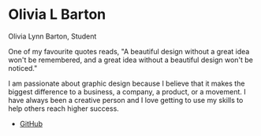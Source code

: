 # Olivia L Barton



Olivia Lynn Barton, Student

One of my favourite quotes reads, "A beautiful design without a great idea won't be remembered, and a great idea without a beautiful design won't be noticed."

I am passionate about graphic design because I believe that it makes the biggest difference to a business, a company, a product, or a movement. I have always been a creative person and I love getting to use my skills to help others reach higher success.


- [GitHub](https://github.com/bart0212)
